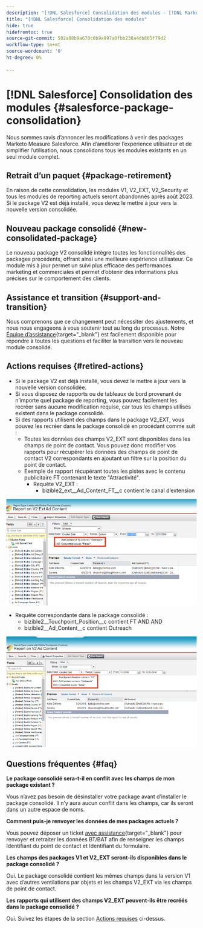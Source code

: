 ```yaml
---
description: "[!DNL Salesforce] Consolidation des modules - [!DNL Marketo Measure] - Documentation du produit"
title: "[!DNL Salesforce] Consolidation des modules"
hide: true
hidefromtoc: true
source-git-commit: 502a08b9a670c0b9a997a0fbb238a4db865f79d2
workflow-type: tm+mt
source-wordcount: '0'
ht-degree: 0%

---
```


# [!DNL Salesforce] Consolidation des modules {#salesforce-package-consolidation}

Nous sommes ravis d’annoncer les modifications à venir des packages Marketo Measure Salesforce. Afin d’améliorer l’expérience utilisateur et de simplifier l’utilisation, nous consolidons tous les modules existants en un seul module complet.

## Retrait d’un paquet {#package-retirement}

En raison de cette consolidation, les modules V1, V2_EXT, V2_Security et tous les modules de reporting actuels seront abandonnés après août 2023. Si le package V2 est déjà installé, vous devez le mettre à jour vers la nouvelle version consolidée.

## Nouveau package consolidé {#new-consolidated-package}

Le nouveau package V2 consolidé intègre toutes les fonctionnalités des packages précédents, offrant ainsi une meilleure expérience utilisateur. Ce module mis à jour permet un suivi plus efficace des performances marketing et commerciales et permet d’obtenir des informations plus précises sur le comportement des clients.

## Assistance et transition {#support-and-transition}

Nous comprenons que ce changement peut nécessiter des ajustements, et nous nous engageons à vous soutenir tout au long du processus. Notre [Équipe d’assistance](https://nation.marketo.com/t5/support/ct-p/Support){target="_blank"} est facilement disponible pour répondre à toutes les questions et faciliter la transition vers le nouveau module consolidé.

## Actions requises {#retired-actions}

* Si le package V2 est déjà installé, vous devez le mettre à jour vers la nouvelle version consolidée.
* Si vous disposez de rapports ou de tableaux de bord provenant de n’importe quel package de reporting, vous pouvez facilement les recréer sans aucune modification requise, car tous les champs utilisés existent dans le package consolidé.
* Si des rapports utilisent des champs dans le package V2_EXT, vous pouvez les recréer dans le package consolidé en procédant comme suit :
   * Toutes les données des champs V2_EXT sont disponibles dans les champs de point de contact. Vous pouvez donc modifier vos rapports pour récupérer les données des champs de point de contact V2 correspondants en ajoutant un filtre sur la position du point de contact.
   * Exemple de rapport récupérant toutes les pistes avec le contenu publicitaire FT contenant le texte &quot;Attractivité&quot;.
      * Requête V2_EXT :
         * bizible2_ext__Ad_Content_FT__c contient le canal d’extension

![](assets/salesforce-package-consolidation-1.png)

* Requête correspondante dans le package consolidé :
   * bizible2__Touchpoint_Position__c contient FT AND AND
   * bizible2__Ad_Content__c contient Outreach

![](assets/salesforce-package-consolidation-2.png)

## Questions fréquentes {#faq}

**Le package consolidé sera-t-il en conflit avec les champs de mon package existant ?**

Vous n’avez pas besoin de désinstaller votre package avant d’installer le package consolidé. Il n’y aura aucun conflit dans les champs, car ils seront dans un autre espace de noms.

**Comment puis-je renvoyer les données de mes packages actuels ?**

Vous pouvez déposer un ticket [avec assistance](https://nation.marketo.com/t5/support/ct-p/Support){target="_blank"} pour renvoyer et retraiter les données BT/BAT afin de renseigner les champs Identifiant du point de contact et Identifiant du formulaire.

**Les champs des packages V1 et V2_EXT seront-ils disponibles dans le package consolidé ?**

Oui. Le package consolidé contient les mêmes champs dans la version V1 avec d’autres ventilations par objets et les champs V2_EXT via les champs de point de contact.

**Les rapports qui utilisent des champs V2_EXT peuvent-ils être recréés dans le package consolidé ?**

Oui. Suivez les étapes de la section [Actions requises](#retired-actions) ci-dessus.
